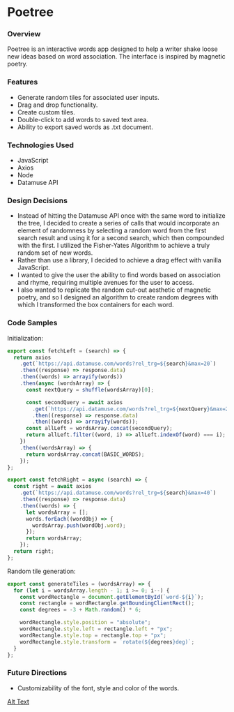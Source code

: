 # Poetree
### Overview
Poetree is an interactive words app designed to help a writer shake loose new ideas based on word association. The interface is inspired by magnetic poetry. 

### Features
* Generate random tiles for associated user inputs.
* Drag and drop functionality.
* Create custom tiles.
* Double-click to add words to saved text area.
* Ability to export saved words as .txt document.

### Technologies Used
* JavaScript
* Axios
* Node
* Datamuse API

### Design Decisions
* Instead of hitting the Datamuse API once with the same word to initialize the tree, I decided to create a series of calls that would incorporate an element of randomness by selecting a random word from the first search result and using it for a second search, which then compounded with the first. I utilized the Fisher-Yates Algorithm to achieve a truly random set of new words.
* Rather than use a library, I decided to achieve a drag effect with vanilla JavaScript.
* I wanted to give the user the ability to find words based on association and rhyme, requiring multiple avenues for the user to access.
* I also wanted to replicate the random cut-out aesthetic of magnetic poetry, and so I designed an algorithm to create random degrees with which I transformed the box containers for each word.

### Code Samples
Initialization:
```javascript
export const fetchLeft = (search) => {
  return axios
    .get(`https://api.datamuse.com/words?rel_trg=${search}&max=20`)
    .then((response) => response.data)
    .then((words) => arrayify(words))
    .then(async (wordsArray) => {
      const nextQuery = shuffle(wordsArray)[0];

      const secondQuery = await axios
        .get(`https://api.datamuse.com/words?rel_trg=${nextQuery}&max=20`)
        .then((response) => response.data)
        .then((words) => arrayify(words));
      const allLeft = wordsArray.concat(secondQuery);
      return allLeft.filter((word, i) => allLeft.indexOf(word) === i);
    })
    .then((wordsArray) => {
      return wordsArray.concat(BASIC_WORDS);
    });
};

export const fetchRight = async (search) => {
  const right = await axios
    .get(`https://api.datamuse.com/words?rel_trg=${search}&max=40`)
    .then((response) => response.data)
    .then((words) => {
      let wordsArray = [];
      words.forEach((wordObj) => {
        wordsArray.push(wordObj.word);
      });
      return wordsArray;
    });
  return right;
};
```

Random tile generation:
```javascript
export const generateTiles = (wordsArray) => {
  for (let i = wordsArray.length - 1; i >= 0; i--) {
    const wordRectangle = document.getElementById(`word-${i}`);
    const rectangle = wordRectangle.getBoundingClientRect();
    const degrees = -3 + Math.random() * 6;

    wordRectangle.style.position = "absolute";
    wordRectangle.style.left = rectangle.left + "px";
    wordRectangle.style.top = rectangle.top + "px";
    wordRectangle.style.transform = `rotate(${degrees}deg)`;
  }
};
```

### Future Directions
* Customizability of the font, style and color of the words.

[Alt Text](https://github.com/jacobprall/Poetree/blob/master/Sep-13-2020%2017-59-42.gif)
